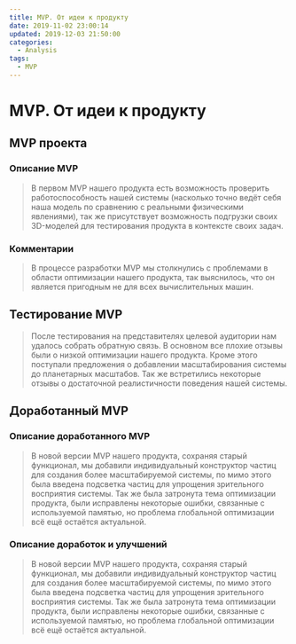 ```yaml
---
title: MVP. От идеи к продукту
date: 2019-11-02 23:00:14
updated: 2019-12-03 21:50:00
categories:
  - Analysis
tags:
  - MVP
---
```

# MVP. От идеи к продукту
## МVP проекта
### Описание MVP
> В первом MVP нашего продукта есть возможность проверить работоспособность нашей системы (насколько точно ведёт себя наша модель по сравнению с реальными физическими явлениями), так же присутствует возможность подгрузки своих 3D-моделей для тестирования продукта в контексте своих задач.
### Комментарии
> В процессе разработки MVP мы столкнулись с проблемами в области оптимизации нашего продукта, так выяснилось, что он является пригодным не для всех вычислительных машин.
## Тестирование MVP
> После тестирования на представителях целевой аудитории нам удалось собрать обратную связь. В основном все плохие отзывы были о низкой оптимизации нашего продукта. Кроме этого поступали предложения о добавлении масштабирования системы до планетарных масштабов. Так же встретились некоторые отзывы о достаточной реалистичности поведения нашей системы.
## Доработанный MVP
### Описание доработанного MVP
> В новой версии MVP нашего продукта, сохраняя старый функционал, мы добавили индивидуальный конструктор частиц для создания более масштабируемой системы, по мимо этого была введена подсветка частиц для упрощения зрительного восприятия системы. Так же была затронута тема оптимизации продукта, были исправлены некоторые ошибки, связанные с используемой памятью, но проблема глобальной оптимизации всё ещё остаётся актуальной.
### Описание доработок и улучшений
> В новой версии MVP нашего продукта, сохраняя старый функционал, мы добавили индивидуальный конструктор частиц для создания более масштабируемой системы, по мимо этого была введена подсветка частиц для упрощения зрительного восприятия системы. Так же была затронута тема оптимизации продукта, были исправлены некоторые ошибки, связанные с используемой памятью, но проблема глобальной оптимизации всё ещё остаётся актуальной.